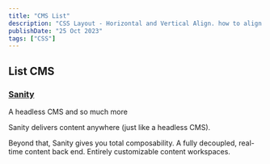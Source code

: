 ```yaml
---
title: "CMS List"
description: "CSS Layout - Horizontal and Vertical Align. how to align elements horizontally, vertically. Alinear vertical horizontal."
publishDate: "25 Oct 2023"
tags: ["CSS"]
---
```


## List CMS

### [Sanity](https://www.sanity.io/)

A headless CMS and so much more

Sanity delivers content anywhere (just like a headless CMS).

Beyond that, Sanity gives you total composability. A fully decoupled, real-time content back end. Entirely customizable content workspaces.
